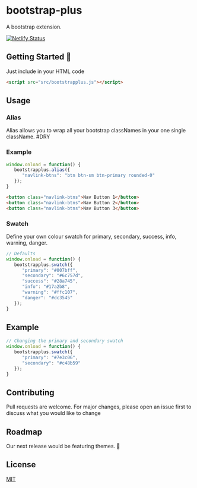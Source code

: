 
# bootstrap-plus
A bootstrap extension.

[![Netlify Status](https://api.netlify.com/api/v1/badges/a5e3311c-926f-48f3-85a6-465b374859ac/deploy-status)](https://app.netlify.com/sites/bootstrap-plus/deploys)

<!-- Visuals -->

## Getting Started 🚀
Just include in your HTML code
```html
<script src="src/bootstrapplus.js"></script>
```

## Usage
### Alias
Alias allows you to wrap all your bootstrap classNames in your one single className. #DRY

### Example
```javascript
window.onload = function() {
   bootstrapplus.alias({
      "navlink-btns": "btn btn-sm btn-primary rounded-0"
   });
}
```

```html
<button class="navlink-btns">Nav Button 1</button>
<button class="navlink-btns">Nav Button 2</button>
<button class="navlink-btns">Nav Button 3</button>
```

### Swatch
Define your own colour swatch for primary, secondary, success, info, warning, danger.
```javascript
// Defaults
window.onload = function() {
   bootstrapplus.swatch({
      "primary": "#007bff",
      "secondary": "#6c757d",
      "success": "#28a745",
      "info": "#17a2b8",
      "warning": "#ffc107",
      "danger": "#dc3545"
   });
}
```

## Example
```javascript
// Changing the primary and secondary swatch
window.onload = function() {
   bootstrapplus.swatch({
      "primary": "#7e3c06",
      "secondary": "#c48b59"
   });
}
```

## Contributing
Pull requests are welcome. For major changes, please open an issue first to discuss what you would like to change

## Roadmap
Our next release would be featuring themes. 🤞

## License
[MIT](https://choosealicense.com/licenses/mit/)